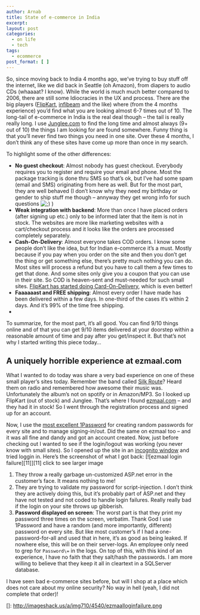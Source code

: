 ```yaml
---
author: Arnab
title: State of e-commerce in India
excerpt:
layout: post
categories:
  - on life
  - tech
tags:
  - ecommerce
post_format: [ ]
---
```

So, since moving back to India 4 months ago, we’ve trying to buy stuff off the internet, like we did back in Seattle (oh Amazon), from diapers to audio CDs (whaaaat? I know). While the world is much much better compared to 2006, there are still some Idiocracies in the UX and process. There are the big players ([FlipKart][1], [infibeam][2] and the like) where (from the 4 months experience) you’d find what you are looking almost 6-7 times out of 10. The long-tail of e-commerce in India is the real deal though – the tail is really really long. I use [Junglee.com][3] to find the long time and almost always (9+ out of 10) the things I am looking for are found somewhere. Funny thing is that you’ll never find two things you need in one site. Over these 4 months, I don’t think any of these sites have come up more than once in my search.

<!-- more -->

To highlight some of the other differences:

*   **No guest checkout**: Almost nobody has guest checkout. Everybody requires you to register and require your email and phone. Most the package tracking is done thru SMS so that’s ok, but I’ve had some spam (email and SMS) originating from here as well. But for the most part, they are well behaved (I don’t know why they need my birthday or gender to ship stuff me though – annyway they get wrong info for such questions ![;)][4] )
*   **Weak integration with backend**: More than once I have placed orders (after signing up etc.) only to be informed later that the item is not in stock. The websites are more like marketing websites with a cart/checkout process and it looks like the orders are processed completely separately.
*   **Cash-On-Delivery**: Almost everyone takes COD orders. I know some people don’t like the idea, but for Indian e-commerce it’s a must. Mostly because if you pay when you order on the site and then you don’t get the thing or get something else, there’s pretty much nothing you can do. Most sites will process a refund but you have to call them a few times to get that done. And some sites only give you a coupon that you can use in their site. So COD is heaven-sent and must-needed for such small sites. [FlipKart has started doing Card-On-Delivery][5], which is even better!
*   **Faaaaaast and FREE shipping**: Almost every order I have made has been delivered within a few days. In one-third of the cases it’s within 2 days. And it’s 99% of the time free shipping.
*

To summarize, for the most part, it’s all good. You can find 9/10 things online and of that you can get 9/10 items delivered at your doorstep within a reasonable amount of time and pay after you get/inspect it. But that’s not why I started writing this piece today…

## A uniquely horrible experience at ezmaal.com

What I wanted to do today was share a very bad experience on one of these small player’s sites today. Remember the band called [Silk Route][6]? Heard them on radio and remembered how awesome their music was. Unfortunately the album’s not on spotify or in Amazon/MP3. So I looked up FlipKart (out of stock) and Junglee. That’s where I found [ezmaal.com][7] – and they had it in stock! So I went through the registration process and signed up for an account.

Now, I use the [most excellent 1Password][8] for creating random passwords for every site and to manage signing-in/out. Did the same on ezmaal too – and it was all fine and dandy and got an account created. Now, just before checking out I wanted to see if the login/logout was working (you never know with small sites). So I opened up the site in an [incognito window][9] and tried loggin in. Here’s the screenshot of what I got back: [![ezmaal login failure][11]][11]
click to see larger image

1.  They throw a really garbage un-customized ASP.net error in the customer’s face. It means nothing to me!
2.  They are trying to validate my password for script-injection. I don’t think they are actively doing this, but it’s probably part of ASP.net and they have not tested and not coded to handle login failures. Really really bad if the login on your site throws up gibberish.
3.  **Password displayed on screen**: The worst part is that they print my password three times on the screen, verbatim. Thank God I use 1Password and have a random (and more importantly, different) password on every site. But like most customer’s if I had a one-password-for-all and used that in here, it’s as good as being leaked. If nowhere else, this will be on their server-logs. An employee only need to grep for `Password\=` in the logs. On top of this, with this kind of an experience, I have no faith that they salt/hash the passwords. I am more willing to believe that they keep it all in cleartext in a SQLServer database.

I have seen bad e-commerce sites before, but will I shop at a place which does not care about my online security? No way in hell (yeah, I did not complete that order)!

 [1]: http://www.flipkart.com/
 [2]: http://www.infibeam.com/
 [3]: http://www.junglee.com/
 [4]: http://www.arnab-deka.com/posts/wp-includes/images/smilies/icon_wink.gif
 [5]: http://www.flipkart.com/s/help/payments
 [6]: http://www.amazon.com/Route-Indian-Music-Hindi-Modern/dp/B0013LKL36/
 [7]: http://www.ezmaal.com/
 [8]: https://agilebits.com/onepassword
 [9]: http://support.google.com/chrome/bin/answer.py?hl=en&answer=95464
 []: http://imageshack.us/a/img710/4540/ezmaalloginfailure.png